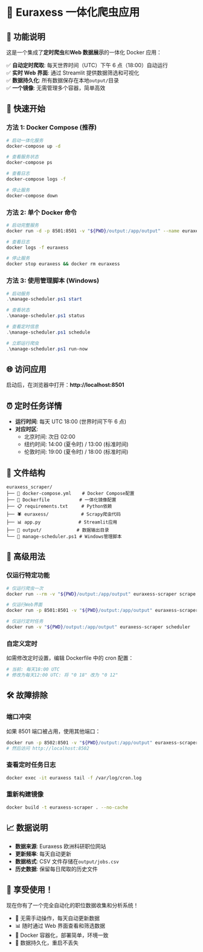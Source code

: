 # 🚀 Euraxess 一体化爬虫应用

## 📖 功能说明

这是一个集成了**定时爬虫**和**Web 数据展示**的一体化 Docker 应用：

✅ **自动定时爬取**: 每天世界时间（UTC）下午 6 点（18:00）自动运行  
✅ **实时 Web 界面**: 通过 Streamlit 提供数据筛选和可视化  
✅ **数据持久化**: 所有数据保存在本地`output/`目录  
✅ **一个镜像**: 无需管理多个容器，简单高效

## 🎯 快速开始

### 方法 1: Docker Compose (推荐)

```bash
# 启动一体化服务
docker-compose up -d

# 查看服务状态
docker-compose ps

# 查看日志
docker-compose logs -f

# 停止服务
docker-compose down
```

### 方法 2: 单个 Docker 命令

```bash
# 启动完整服务
docker run -d -p 8501:8501 -v "${PWD}/output:/app/output" --name euraxess euraxess-scraper

# 查看日志
docker logs -f euraxess

# 停止服务
docker stop euraxess && docker rm euraxess
```

### 方法 3: 使用管理脚本 (Windows)

```powershell
# 启动服务
.\manage-scheduler.ps1 start

# 查看状态
.\manage-scheduler.ps1 status

# 查看定时信息
.\manage-scheduler.ps1 schedule

# 立即运行爬虫
.\manage-scheduler.ps1 run-now
```

## 🌐 访问应用

启动后，在浏览器中打开：**http://localhost:8501**

## ⏰ 定时任务详情

- **运行时间**: 每天 UTC 18:00 (世界时间下午 6 点)
- **对应时区**:
  - 北京时间: 次日 02:00
  - 纽约时间: 14:00 (夏令时) / 13:00 (标准时间)
  - 伦敦时间: 19:00 (夏令时) / 18:00 (标准时间)

## 📁 文件结构

```
euraxess_scraper/
├── 🐳 docker-compose.yml    # Docker Compose配置
├── 🐳 Dockerfile           # 一体化镜像配置
├── 📋 requirements.txt     # Python依赖
├── 🕷️ euraxess/            # Scrapy爬虫代码
├── 📊 app.py              # Streamlit应用
├── 📂 output/             # 数据输出目录
└── 🔧 manage-scheduler.ps1 # Windows管理脚本
```

## 🔧 高级用法

### 仅运行特定功能

```bash
# 仅运行爬虫一次
docker run --rm -v "${PWD}/output:/app/output" euraxess-scraper scrape

# 仅运行Web界面
docker run -p 8501:8501 -v "${PWD}/output:/app/output" euraxess-scraper streamlit

# 仅运行定时任务
docker run -v "${PWD}/output:/app/output" euraxess-scraper scheduler
```

### 自定义定时

如需修改定时设置，编辑 Dockerfile 中的 cron 配置：

```bash
# 当前: 每天18:00 UTC
# 修改为每天12:00 UTC: 将 "0 18" 改为 "0 12"
```

## 🛠️ 故障排除

### 端口冲突

如果 8501 端口被占用，使用其他端口：

```bash
docker run -p 8502:8501 -v "${PWD}/output:/app/output" euraxess-scraper
# 然后访问 http://localhost:8502
```

### 查看定时任务日志

```bash
docker exec -it euraxess tail -f /var/log/cron.log
```

### 重新构建镜像

```bash
docker build -t euraxess-scraper . --no-cache
```

## 📈 数据说明

- **数据来源**: Euraxess 欧洲科研职位网站
- **更新频率**: 每天自动更新
- **数据格式**: CSV 文件存储在`output/jobs.csv`
- **历史数据**: 保留每日爬取的历史文件

## 🎉 享受使用！

现在你有了一个完全自动化的职位数据收集和分析系统！

- 🔄 无需手动操作，每天自动更新数据
- 📊 随时通过 Web 界面查看和筛选数据
- 🐳 Docker 容器化，部署简单，环境一致
- 💾 数据持久化，重启不丢失
